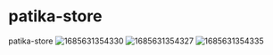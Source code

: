 # patika-store
patika-store
![1685631354330](https://github.com/karaografi/patika-store/assets/59478127/5ce4fdc3-eb2a-4a91-ac42-8a7a19d8f9e8)
![1685631354327](https://github.com/karaografi/patika-store/assets/59478127/ea1bccc0-50a6-4827-bad9-31d19132a44a)
![1685631354335](https://github.com/karaografi/patika-store/assets/59478127/2123e19e-d1a1-4838-9535-7b11848ffdd8)
